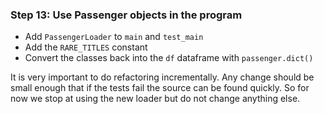 ### Step 13: Use Passenger objects in the program

- Add `PassengerLoader` to `main` and `test_main`
- Add the `RARE_TITLES` constant
- Convert the classes back into the `df` dataframe with `passenger.dict()`

It is very important to do refactoring incrementally. Any change should be small enough that if the tests fail the source can be found quickly. So for now we stop at using the new loader but do not change anything else.
